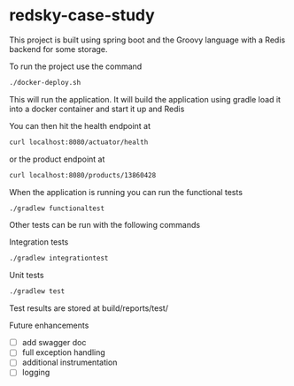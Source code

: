 # redsky-case-study
This project is built using spring boot and the Groovy language with a Redis backend for some storage.

To run the project use the command 

```bash
./docker-deploy.sh
```
This will run the application. It will build the application using gradle load it into a docker container and start it up and Redis

You can then hit the health endpoint at
```bash
curl localhost:8080/actuator/health
``` 

or the product endpoint at
```bash
curl localhost:8080/products/13860428 
```

When the application is running you can run the functional tests

```bash
./gradlew functionaltest
```

Other tests can be run with the following commands

Integration tests
```bash
./gradlew integrationtest
```

Unit tests

```bash
./gradlew test
```

Test results are stored at build/reports/test/<test type>



Future enhancements 
- [ ] add swagger doc
- [ ] full exception handling
- [ ] additional instrumentation
- [ ] logging
